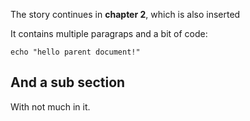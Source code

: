 The story continues in **chapter 2**, which is also inserted

It contains multiple paragraps and a bit of code:

    echo "hello parent document!"

## And a sub section

With not much in it.
